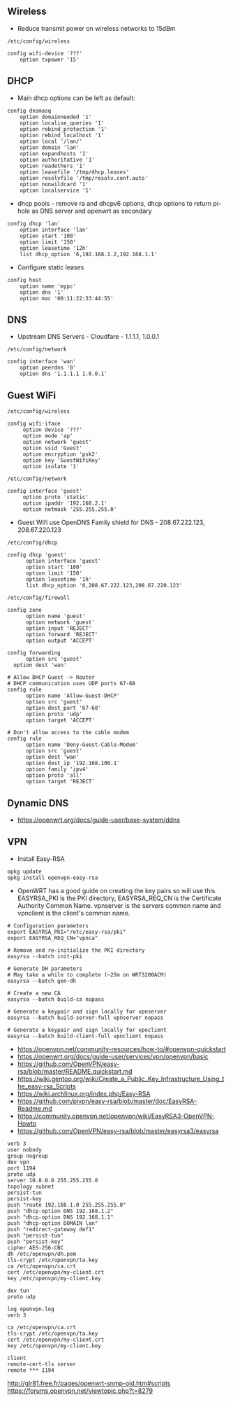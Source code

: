 ## Wireless
* Reduce transmit power on wireless networks to 15dBm

`/etc/config/wireless`
```
config wifi-device '???'
	option txpower '15'
```
## DHCP
* Main dhcp options can be left as default:
```
config dnsmasq
	option domainneeded '1'
	option localise_queries '1'
	option rebind_protection '1'
	option rebind_localhost '1'
	option local '/lan/'
	option domain 'lan'
	option expandhosts '1'
	option authoritative '1'
	option readethers '1'
	option leasefile '/tmp/dhcp.leases'
	option resolvfile '/tmp/resolv.conf.auto'
	option nonwildcard '1'
	option localservice '1'
```
* dhcp pools - remove ra and dhcpv6 options, dhcp options to return pi-hole as DNS server and openwrt as secondary
```
config dhcp 'lan'
	option interface 'lan'
	option start '100'
	option limit '150'
	option leasetime '12h'
	list dhcp_option '6,192.168.1.2,192.168.1.1'
```
* Configure static leases
```
config host
	option name 'mypc'
	option dns '1'
	option mac '00:11:22:33:44:55'
```
## DNS
* Upstream DNS Servers - Cloudfare - 1.1.1.1, 1.0.0.1

`/etc/config/network`
```
config interface 'wan'
	option peerdns '0'
  	option dns '1.1.1.1 1.0.0.1'
```
## Guest WiFi
  `/etc/config/wireless`
  ```
  config wifi-iface
       option device '???'
       option mode 'ap'
       option network 'guest'
       option ssid 'Guest'
       option encryption 'psk2'
       option key 'GuestWifiKey'
       option isolate '1'
  ```  
  `/etc/config/network`
  ```
  config interface 'guest'
       option proto 'static'
       option ipaddr '192.168.2.1'
       option netmask '255.255.255.0'
  ```
  * Guest Wifi use OpenDNS Family shield for DNS - 208.67.222.123, 208.67.220.123
  
  `/etc/config/dhcp`
  ```
  config dhcp 'guest'
    	option interface 'guest'
    	option start '100'
    	option limit '150'
    	option leasetime '1h'
    	list dhcp_option '6,208.67.222.123,208.67.220.123'
  ```
  `/etc/config/firewall`
  ```
  config zone                                     
    	option name 'guest'                 
    	option network 'guest'
    	option input 'REJECT'        
    	option forward 'REJECT'             
    	option output 'ACCEPT'              
       
  config forwarding                               
    	option src 'guest'                  
   	option dest 'wan'
       
  # Allow DHCP Guest -> Router
  # DHCP communication uses UDP ports 67-68
  config rule
    	option name 'Allow-Guest-DHCP'
    	option src 'guest'
    	option dest_port '67-68'
    	option proto 'udp'
    	option target 'ACCEPT'
    
  # Don't allow access to the cable modem
  config rule
    	option name 'Deny-Guest-Cable-Modem'
    	option src 'guest'
    	option dest 'wan'
    	option dest_ip '192.168.100.1'
    	option family 'ipv4'
    	option proto 'all'
    	option target 'REJECT'
  ```
## Dynamic DNS 
* https://openwrt.org/docs/guide-user/base-system/ddns
## VPN
* Install Easy-RSA
```
opkg update
opkg install openvpn-easy-rsa
```
* OpenWRT has a good guide on creating the key pairs so will use this. EASYRSA_PKI is the PKI directory, EASYRSA_REQ_CN is the Certificate Authority Common Name. vpnserver is the servers common name and vpnclient is the client's common name.
```
# Configuration parameters
export EASYRSA_PKI="/etc/easy-rsa/pki"
export EASYRSA_REQ_CN="vpnca"
 
# Remove and re-initialize the PKI directory
easyrsa --batch init-pki
 
# Generate DH parameters
# May take a while to complete (~25m on WRT3200ACM)
easyrsa --batch gen-dh
 
# Create a new CA
easyrsa --batch build-ca nopass
 
# Generate a keypair and sign locally for vpnserver
easyrsa --batch build-server-full vpnserver nopass
 
# Generate a keypair and sign locally for vpnclient
easyrsa --batch build-client-full vpnclient nopass
```

* https://openvpn.net/community-resources/how-to/#openvpn-quickstart
* https://openwrt.org/docs/guide-user/services/vpn/openvpn/basic
* https://github.com/OpenVPN/easy-rsa/blob/master/README.quickstart.md
* https://wiki.gentoo.org/wiki/Create_a_Public_Key_Infrastructure_Using_the_easy-rsa_Scripts
* https://wiki.archlinux.org/index.php/Easy-RSA
* https://github.com/pivpn/easy-rsa/blob/master/doc/EasyRSA-Readme.md
* https://community.openvpn.net/openvpn/wiki/EasyRSA3-OpenVPN-Howto
* https://github.com/OpenVPN/easy-rsa/blob/master/easyrsa3/easyrsa

```
verb 3
user nobody
group nogroup
dev vpn
port 1194
proto udp
server 10.8.0.0 255.255.255.0
topology subnet
persist-tun
persist-key
push "route 192.168.1.0 255.255.255.0"
push "dhcp-option DNS 192.168.1.2"
push "dhcp-option DNS 192.168.1.1"
push "dhcp-option DOMAIN lan"
push "redirect-gateway def1"
push "persist-tun"
push "persist-key"
cipher AES-256-CBC
dh /etc/openvpn/dh.pem
tls-crypt /etc/openvpn/ta.key
ca /etc/openvpn/ca.crt
cert /etc/openvpn/my-client.crt
key /etc/openvpn/my-client.key
```

```
dev tun
proto udp

log openvpn.log
verb 3

ca /etc/openvpn/ca.crt
tls-crypt /etc/openvpn/ta.key
cert /etc/openvpn/my-client.crt
key /etc/openvpn/my-client.key

client
remote-cert-tls server
remote *** 1194
```

http://glr81.free.fr/pages/openwrt-snmp-oid.htm#scripts
https://forums.openvpn.net/viewtopic.php?t=8279
